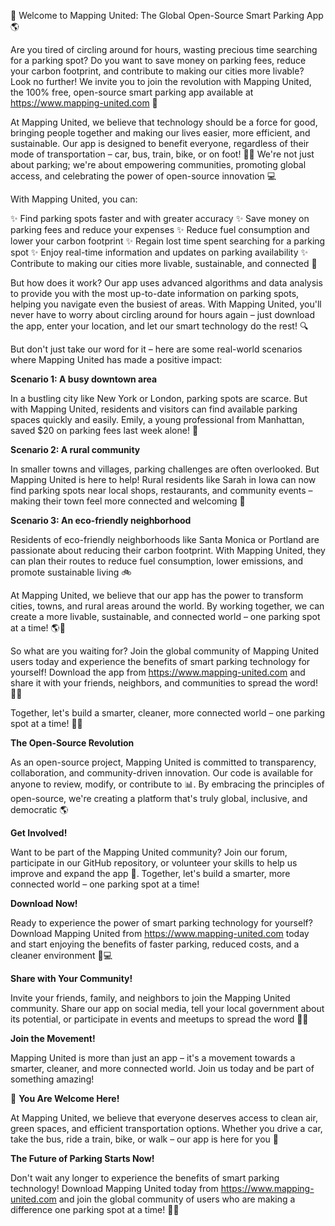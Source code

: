 🚀 Welcome to Mapping United: The Global Open-Source Smart Parking App 🌎

Are you tired of circling around for hours, wasting precious time searching for a parking spot? Do you want to save money on parking fees, reduce your carbon footprint, and contribute to making our cities more livable? Look no further! We invite you to join the revolution with Mapping United, the 100% free, open-source smart parking app available at https://www.mapping-united.com 🌟

At Mapping United, we believe that technology should be a force for good, bringing people together and making our lives easier, more efficient, and sustainable. Our app is designed to benefit everyone, regardless of their mode of transportation – car, bus, train, bike, or on foot! 🚂👣 We're not just about parking; we're about empowering communities, promoting global access, and celebrating the power of open-source innovation 💻

With Mapping United, you can:

✨ Find parking spots faster and with greater accuracy
✨ Save money on parking fees and reduce your expenses
✨ Reduce fuel consumption and lower your carbon footprint
✨ Regain lost time spent searching for a parking spot
✨ Enjoy real-time information and updates on parking availability
✨ Contribute to making our cities more livable, sustainable, and connected 🌟

But how does it work? Our app uses advanced algorithms and data analysis to provide you with the most up-to-date information on parking spots, helping you navigate even the busiest of areas. With Mapping United, you'll never have to worry about circling around for hours again – just download the app, enter your location, and let our smart technology do the rest! 🔍

But don't just take our word for it – here are some real-world scenarios where Mapping United has made a positive impact:

**Scenario 1: A busy downtown area**

In a bustling city like New York or London, parking spots are scarce. But with Mapping United, residents and visitors can find available parking spaces quickly and easily. Emily, a young professional from Manhattan, saved $20 on parking fees last week alone! 💸

**Scenario 2: A rural community**

In smaller towns and villages, parking challenges are often overlooked. But Mapping United is here to help! Rural residents like Sarah in Iowa can now find parking spots near local shops, restaurants, and community events – making their town feel more connected and welcoming 🌼

**Scenario 3: An eco-friendly neighborhood**

Residents of eco-friendly neighborhoods like Santa Monica or Portland are passionate about reducing their carbon footprint. With Mapping United, they can plan their routes to reduce fuel consumption, lower emissions, and promote sustainable living 🚲

At Mapping United, we believe that our app has the power to transform cities, towns, and rural areas around the world. By working together, we can create a more livable, sustainable, and connected world – one parking spot at a time! 🌎💖

So what are you waiting for? Join the global community of Mapping United users today and experience the benefits of smart parking technology for yourself! Download the app from https://www.mapping-united.com and share it with your friends, neighbors, and communities to spread the word! 📲👫

Together, let's build a smarter, cleaner, more connected world – one parking spot at a time! 💖🌟

**The Open-Source Revolution**

As an open-source project, Mapping United is committed to transparency, collaboration, and community-driven innovation. Our code is available for anyone to review, modify, or contribute to 📊. By embracing the principles of open-source, we're creating a platform that's truly global, inclusive, and democratic 🌎

**Get Involved!**

Want to be part of the Mapping United community? Join our forum, participate in our GitHub repository, or volunteer your skills to help us improve and expand the app 🚀. Together, let's build a smarter, more connected world – one parking spot at a time!

**Download Now!**

Ready to experience the power of smart parking technology for yourself? Download Mapping United from https://www.mapping-united.com today and start enjoying the benefits of faster parking, reduced costs, and a cleaner environment 🚗💻

**Share with Your Community!**

Invite your friends, family, and neighbors to join the Mapping United community. Share our app on social media, tell your local government about its potential, or participate in events and meetups to spread the word 📢👥

**Join the Movement!**

Mapping United is more than just an app – it's a movement towards a smarter, cleaner, and more connected world. Join us today and be part of something amazing!

🎉 **You Are Welcome Here!**

At Mapping United, we believe that everyone deserves access to clean air, green spaces, and efficient transportation options. Whether you drive a car, take the bus, ride a train, bike, or walk – our app is here for you 🌈

**The Future of Parking Starts Now!**

Don't wait any longer to experience the benefits of smart parking technology! Download Mapping United today from https://www.mapping-united.com and join the global community of users who are making a difference one parking spot at a time! 🚀💖